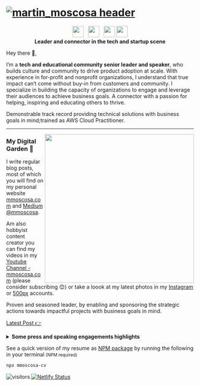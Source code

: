 # [![martin_moscosa header](https://user-images.githubusercontent.com/1172541/87187724-458ca080-c2b3-11ea-89a7-d94cdd862cbb.png)](https://mmoscosa.com)

<p align='center'>
<a href="https://twitter.com/mmoscosa" target="_blank"><img height="30" src="https://github.com/WaylonWalker/WaylonWalker/blob/master/icon/twitter.png?raw=true"></a>&nbsp;&nbsp;
<a href="https://instagram.com/mmoscosa" target="_blank"><img height="30" src="https://upload.wikimedia.org/wikipedia/commons/thumb/e/e7/Instagram_logo_2016.svg/768px-Instagram_logo_2016.svg.png"></a>&nbsp;&nbsp;
<a href="https://www.buymeacoffee.com/mmoscosa" target="_blank"><img height="30" src="https://img.buymeacoffee.com/api/?name=mmoscosa&size=300&bg-image=bmc"></a>
<a href="https://www.linkedin.com/in/mmoscosa/" target="_blank"><img height="30" src="https://fatimamartinez.es/wp-content/uploads/2019/02/Linkedin-logo.png"></a>
<br/>
<strong>Leader and connector in the tech and startup scene</strong>
</p>

Hey there 👋,

I’m a **tech and educational community senior leader and speaker**, who builds culture and community to drive product adoption at scale. With experience in for-profit and nonprofit organizations, I understand that true impact can’t come without buy-in from customers and community. I specialize in building the capacity of organizations to engage and leverage their audiences to achieve business goals. A connector with a passion for helping, inspiring and educating others to thrive.

Demonstrable track record providing technical solutions with business goals in mind;trained as AWS Cloud Practitioner.

---

<p>
  <a href="https://www.youtube.com/watch?v=XixvLyNjw98&feature=emb_logo" target="_blank"><img width="400" align='right' src="https://user-images.githubusercontent.com/1172541/87187097-3bb66d80-c2b2-11ea-8a6d-01d716d531b8.png"></a>
</p>

### My Digital Garden 🌱

I write regular blog posts, most of which you will find on my personal website [mmoscosa.com](https://mmoscosa.com) and [Medium @mmoscosa](https://medium.com/@mmoscosa).

Am also hobbyist content creator you can find my videos in my [Youtube Channel - mmoscosa.com](https://www.youtube.com/channel/UCfZfBpohRrYqLZEHymDNc8g) (please consider subscribing 😊) or take a loook at my latest photos in my [Instagram](https://www.instagram.com/mmoscosa/) or [500px](https://500px.com/mmoscosa) accounts.

Proven and seasoned leader, by enabling and sponsoring the strategic actions towards impactful projects with business goals in mind.

[Latest Post 👉](https://mmoscosa.com/#latest-posts)

<details>
 <summary><strong>Some press and speaking engagements highlights</strong></summary>
 <dl>
  <dt>Distributed work @ Bancolombia</dt>
  <dd>- <a href="https://www.canva.com/design/DAEA4VJAZPY/N9wKfw8tCMtfLtLhR66Q9w/view?utm_content=DAEA4VJAZPY&utm_campaign=designshare&utm_medium=link&utm_source=publishsharelink" target="_blank">Online Talk for Directives</a></dd>
  <dt>Silicon Valley mexicano, larga tradición tecnológica</dt>
  <dd>- <a href="https://www.ntrguadalajara.com/post.php?id_nota=127128" target="_blank">El Diario NTR</a></dd>
  <dt>Vive apasionado por las tecnologías</dt>
  <dd>- <a href="https://youtu.be/hIc_3_SV52A?t=66" target="_blank">Azteca Noticias</a></dd>
</dl>
 
</details>

See a quick version of my resume as [NPM package](https://www.npmjs.com/package/mmoscosa-cv) by running the following in your terminal <small>(NPM required)</small>

```bash
npx mmoscosa-cv
```

![visitors](https://visitor-badge.glitch.me/badge?page_id=mmoscosa.visitor-badge)
[![Netlify Status](https://api.netlify.com/api/v1/badges/f67e33df-0cfe-40bb-9b5d-074221926336/deploy-status)](https://app.netlify.com/sites/mmoscosa/deploys)
